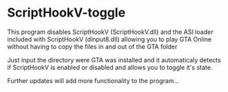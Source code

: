 # ScriptHookV-toggle

This program disables ScriptHookV (ScriptHookV.dll) and the ASI loader included with ScriptHookV (dinput8.dll) allowing you to play GTA Online without having to copy the files in and out of the GTA folder

Just input the directory were GTA was installed and it automaticaly detects if ScriptHookV is enabled or disabled and allows you to toggle it's state.

Further updates will add more functionality to the program...
